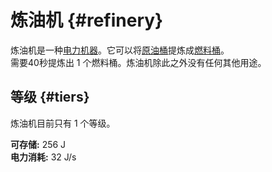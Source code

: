 # 炼油机 {#refinery}

炼油机是一种[电力机器](/Electric-Machines#machines)。它可以将[原油桶](/Bucket-of-Oil)提炼成[燃料桶](/Bucket-of-Fuel)。  
需要40秒提炼出 1 个燃料桶。炼油机除此之外没有任何其他用途。

## 等级 {#tiers}

炼油机目前只有 1 个等级。

**可存储:** 256 J  
**电力消耗:** 32 J/s  
